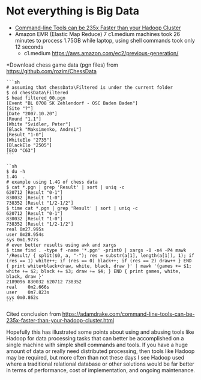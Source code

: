# Not everything is Big Data

* [Command-line Tools can be 235x Faster than your Hadoop Cluster](https://adamdrake.com/command-line-tools-can-be-235x-faster-than-your-hadoop-cluster.html)
* Amazon EMR (Elastic Map Reduce) 7 c1.medium machines took 26 minutes to process 1.75GB while laptop, using shell commands took only 12 seconds
  * c1.medium <https://aws.amazon.com/ec2/previous-generation/>


*Download chess game data (pgn files) from <https://github.com/rozim/ChessData>

    ```sh
    # assuming that chessData\Filtered is under the current folder
    $ cd chessData\Filtered
    $ head filtered_00.pgn
    [Event "BL 0708 SK Zehlendorf - OSC Baden Baden"]
    [Site "?"]
    [Date "2007.10.20"]
    [Round "1.1"]
    [White "Svidler, Peter"]
    [Black "Maksimenko, Andrei"]
    [Result "1-0"]
    [WhiteElo "2735"]
    [BlackElo "2505"]
    [ECO "C63"]
    ```

    ``sh
    $ du -h
    1.4G  .
    # example using 1.4G of chess data
    $ cat *.pgn | grep 'Result' | sort | uniq -c
    620712 [Result "0-1"]
    830032 [Result "1-0"]
    738352 [Result "1/2-1/2"]
    $ time cat *.pgn | grep 'Result' | sort | uniq -c
    620712 [Result "0-1"]
    830032 [Result "1-0"]
    738352 [Result "1/2-1/2"]
    real 0m27.995s
    user 0m28.954s
    sys 0m1.977s
    # even better results using awk and xargs
    $ time find . -type f -name '*.pgn' -print0 | xargs -0 -n4 -P4 mawk '/Result/ { split($0, a, "-"); res = substr(a[1], length(a[1]), 1); if (res == 1) white++; if (res == 0) black++; if (res == 2) draw++ } END { print white+black+draw, white, black, draw }' | mawk '{games += $1; white += $2; black += $3; draw += $4; } END { print games, white, black, draw }'
    2189096 830032 620712 738352
    real	0m2.666s
    user	0m7.823s
    sys	0m0.862s
    ```

Cited conclusion from <https://adamdrake.com/command-line-tools-can-be-235x-faster-than-your-hadoop-cluster.html>

Hopefully this has illustrated some points about using and abusing tools like Hadoop for data processing tasks that can better be accomplished on a single machine with simple shell commands and tools. If you have a huge amount of data or really need distributed processing, then tools like Hadoop may be required, but more often than not these days I see Hadoop used where a traditional relational database or other solutions would be far better in terms of performance, cost of implementation, and ongoing maintenance.



